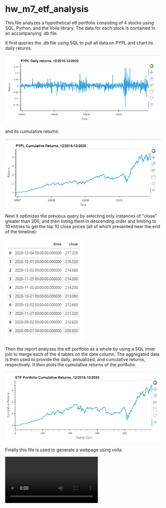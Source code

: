 # hw_m7_etf_analysis

This file analyzes a hypothetical etf portfolio consisting of 4 stocks using SQL, Python, and the Voila library. The data for each stock is contained in an accompanying .db file.

It first queries the .db file using SQL to pull all data on PYPL and chart its daily returns:

![PYPL Daily Returns](etf_analyzer_files/images/1.png)

and its cumulative returns:

![PYPL Cumulative Returns](etf_analyzer_files/images/2.png)

Next it optimizes the previous query by selecting only instances of "close" greater than 200, and then listing them in descending order and limiting to 10 entries to get the top 10 close prices (all of which presented near the end of the timeline):

![PYPL Top 10 Prices](etf_analyzer_files/images/3.png)

Then the report analyzes the etf portfolio as a whole by using a SQL inner join to merge each of the 4 tables on the date column. The aggregated data is then used to provide the daily, annualized, and cumulative returns, respectively. It then plots the cumulative returns of the portfolio:

![ETF Cumulative Returns](etf_analyzer_files/images/4.png)

Finally this file is used to generate a webpage using voila:

![Voila Web File](etf_analyzer_files/images/etf_analyzer_webpage.mp4)